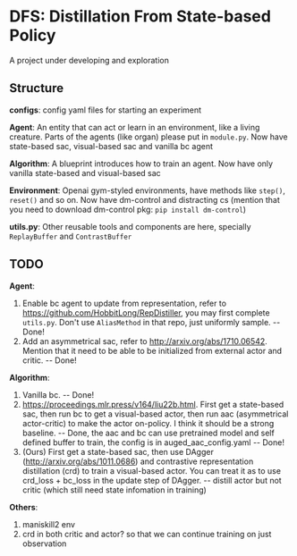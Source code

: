 # DFS: Distillation From State-based Policy

A project under developing and exploration

## Structure

**configs**: config yaml files for starting an experiment

**Agent**: An entity that can act or learn in an environment, like a living 
creature. Parts of the agents (like organ) please put in `module.py`. Now have state-based sac, visual-based sac and vanilla bc agent

**Algorithm**: A blueprint introduces how to train an agent. Now have only vanilla state-based and visual-based sac

**Environment**: Openai gym-styled environments, have methods like `step()`, `reset()` and so on. Now have dm-control and distracting cs (mention that you need to download dm-control pkg: `pip install dm-control`)

**utils.py**: Other reusable tools and components are here, specially `ReplayBuffer` and `ContrastBuffer`

## TODO

**Agent**: 
1. Enable bc agent to update from representation, refer to https://github.com/HobbitLong/RepDistiller, you may first complete `utils.py`. Don't use `AliasMethod` in that repo, just uniformly sample. -- Done!
2. Add an asymmetrical sac, refer to http://arxiv.org/abs/1710.06542. Mention that it need to be able to be initialized from external actor and critic. -- Done!

**Algorithm**:
1. Vanilla bc. -- Done!
2. https://proceedings.mlr.press/v164/liu22b.html. First get a state-based sac, then run bc to get a visual-based actor, then run aac (asymmetrical actor-critic) to make the actor on-policy. I think it should be a strong baseline. -- Done, the aac and bc can use pretrained model and self defined buffer to train, the config is in auged_aac_config.yaml -- Done!
3. (Ours) First get a state-based sac, then use DAgger (http://arxiv.org/abs/1011.0686) and contrastive representation distillation (crd) to train a visual-based actor. You can treat it as to use crd_loss + bc_loss in the update step of DAgger. -- distill actor but not critic (which still need state infomation in training)

**Others**:
1. maniskill2 env
2. crd in both critic and actor? so that we can continue training on just observation